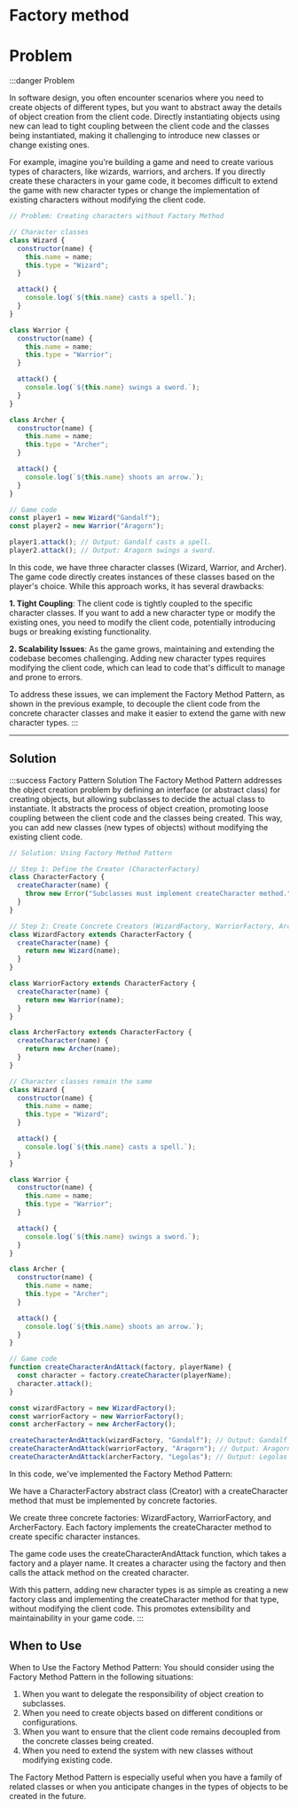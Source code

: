 # Factory method

# Problem

:::danger Problem

In software design, you often encounter scenarios where you need to create objects of different types, but you want to abstract away the details of object creation from the client code. Directly instantiating objects using new can lead to tight coupling between the client code and the classes being instantiated, making it challenging to introduce new classes or change existing ones.

For example, imagine you're building a game and need to create various types of characters, like wizards, warriors, and archers. If you directly create these characters in your game code, it becomes difficult to extend the game with new character types or change the implementation of existing characters without modifying the client code.

```js
// Problem: Creating characters without Factory Method

// Character classes
class Wizard {
  constructor(name) {
    this.name = name;
    this.type = "Wizard";
  }

  attack() {
    console.log(`${this.name} casts a spell.`);
  }
}

class Warrior {
  constructor(name) {
    this.name = name;
    this.type = "Warrior";
  }

  attack() {
    console.log(`${this.name} swings a sword.`);
  }
}

class Archer {
  constructor(name) {
    this.name = name;
    this.type = "Archer";
  }

  attack() {
    console.log(`${this.name} shoots an arrow.`);
  }
}

// Game code
const player1 = new Wizard("Gandalf");
const player2 = new Warrior("Aragorn");

player1.attack(); // Output: Gandalf casts a spell.
player2.attack(); // Output: Aragorn swings a sword.
```
In this code, we have three character classes (Wizard, Warrior, and Archer). The game code directly creates instances of these classes based on the player's choice. While this approach works, it has several drawbacks:

**1. Tight Coupling**: The client code is tightly coupled to the specific character classes. If you want to add a new character type or modify the existing ones, you need to modify the client code, potentially introducing bugs or breaking existing functionality.

**2. Scalability Issues**: As the game grows, maintaining and extending the codebase becomes challenging. Adding new character types requires modifying the client code, which can lead to code that's difficult to manage and prone to errors.

To address these issues, we can implement the Factory Method Pattern, as shown in the previous example, to decouple the client code from the concrete character classes and make it easier to extend the game with new character types.
:::

---

## Solution

:::success Factory Pattern Solution
The Factory Method Pattern addresses the object creation problem by defining an interface (or abstract class) for creating objects, but allowing subclasses to decide the actual class to instantiate. It abstracts the process of object creation, promoting loose coupling between the client code and the classes being created. This way, you can add new classes (new types of objects) without modifying the existing client code.


```js
// Solution: Using Factory Method Pattern

// Step 1: Define the Creator (CharacterFactory)
class CharacterFactory {
  createCharacter(name) {
    throw new Error("Subclasses must implement createCharacter method.");
  }
}

// Step 2: Create Concrete Creators (WizardFactory, WarriorFactory, ArcherFactory)
class WizardFactory extends CharacterFactory {
  createCharacter(name) {
    return new Wizard(name);
  }
}

class WarriorFactory extends CharacterFactory {
  createCharacter(name) {
    return new Warrior(name);
  }
}

class ArcherFactory extends CharacterFactory {
  createCharacter(name) {
    return new Archer(name);
  }
}

// Character classes remain the same
class Wizard {
  constructor(name) {
    this.name = name;
    this.type = "Wizard";
  }

  attack() {
    console.log(`${this.name} casts a spell.`);
  }
}

class Warrior {
  constructor(name) {
    this.name = name;
    this.type = "Warrior";
  }

  attack() {
    console.log(`${this.name} swings a sword.`);
  }
}

class Archer {
  constructor(name) {
    this.name = name;
    this.type = "Archer";
  }

  attack() {
    console.log(`${this.name} shoots an arrow.`);
  }
}

// Game code
function createCharacterAndAttack(factory, playerName) {
  const character = factory.createCharacter(playerName);
  character.attack();
}

const wizardFactory = new WizardFactory();
const warriorFactory = new WarriorFactory();
const archerFactory = new ArcherFactory();

createCharacterAndAttack(wizardFactory, "Gandalf"); // Output: Gandalf casts a spell.
createCharacterAndAttack(warriorFactory, "Aragorn"); // Output: Aragorn swings a sword.
createCharacterAndAttack(archerFactory, "Legolas"); // Output: Legolas shoots an arrow.
```

In this code, we've implemented the Factory Method Pattern:

We have a CharacterFactory abstract class (Creator) with a createCharacter method that must be implemented by concrete factories.

We create three concrete factories: WizardFactory, WarriorFactory, and ArcherFactory. Each factory implements the createCharacter method to create specific character instances.

The game code uses the createCharacterAndAttack function, which takes a factory and a player name. It creates a character using the factory and then calls the attack method on the created character.

With this pattern, adding new character types is as simple as creating a new factory class and implementing the createCharacter method for that type, without modifying the client code. This promotes extensibility and maintainability in your game code.
:::

## When to Use

When to Use the Factory Method Pattern:
You should consider using the Factory Method Pattern in the following situations:

1. When you want to delegate the responsibility of object creation to subclasses.
2. When you need to create objects based on different conditions or configurations.
3. When you want to ensure that the client code remains decoupled from the concrete classes being created.
4. When you need to extend the system with new classes without modifying existing code.

The Factory Method Pattern is especially useful when you have a family of related classes or when you anticipate changes in the types of objects to be created in the future.